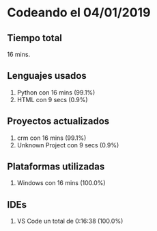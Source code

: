 # Codeando el 04/01/2019

## Tiempo total
16 mins.

## Lenguajes usados
1. Python con 16 mins (99.1%)
1. HTML con 9 secs (0.9%)

## Proyectos actualizados
1. crm con 16 mins (99.1%)
1. Unknown Project con 9 secs (0.9%)

## Plataformas utilizadas
1. Windows con 16 mins (100.0%)

## IDEs
1. VS Code un total de 0:16:38 (100.0%)
